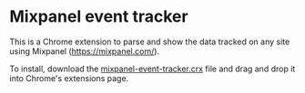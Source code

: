 # Mixpanel event tracker

This is a Chrome extension to parse and show the data tracked on any site using Mixpanel (https://mixpanel.com/).

To install, download the [mixpanel-event-tracker.crx](mixpanel-event-tracker.crx) file and drag and drop it into Chrome's extensions page.
